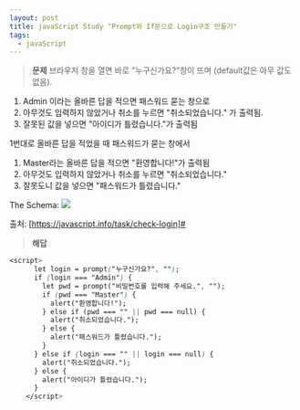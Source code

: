 ```yaml
---
layout: post
title: javaScript Study "Prompt와 If문으로 Login구조 만들기"
tags:
  - javaScript
---
```


> **문제**
브라우저 창을 열면 바로 "누구신가요?"창이 뜨며 (default값은 아무 값도 없음).

1. Admin 이라는 올바른 답을 적으면 패스워드 묻는 창으로
2. 아무것도 입력하지 않았거나 취소를 누르면 "취소되었습니다." 가 출력됨.
3. 잘못된 값을 넣으면 "아이디가 틀렸습니다."가 출력됨

1번대로 올바른 답을 적었을 때 패스워드가 묻는 창에서

1. Master라는 올바른 답을 적으면 "환영합니다!"가 출력됨
2. 아무것도 입력하지 않았거나 취소를 누르면 "취소되었습니다."
3. 잘못도니 값을 넣으면 "패스워드가 틀렸습니다."

The Schema:
<img src="https://user-images.githubusercontent.com/61853524/77509803-be0c5480-6eb0-11ea-97ff-bf58c61f52c0.png"></img>

출처: [https://javascript.info/task/check-login]#

> **해답**

```css
<script>
      let login = prompt("누구신가요?", "");
      if (login === "Admin") {
        let pwd = prompt("비밀번호를 입력해 주세요.", "");
        if (pwd === "Master") {
          alert("환영합니다!");
        } else if (pwd === "" || pwd === null) {
          alert("취소되었습니다.");
        } else {
          alert("패스워드가 틀렸습니다.");
        }
      } else if (login === "" || login === null) {
        alert("취소되었습니다.");
      } else {
        alert("아이디가 틀렸습니다.");
      }
    </script>
```

